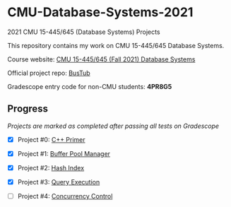 # CMU-Database-Systems-2021
2021 CMU 15-445/645 (Database Systems) Projects

This repository contains my work on CMU 15-445/645 Database Systems.

Course website: [CMU 15-445/645 (Fall 2021) Database Systems](https://15445.courses.cs.cmu.edu/fall2021/)

Official project repo: [BusTub](https://github.com/cmu-db/bustub)

Gradescope entry code for non-CMU students: **4PR8G5**

## Progress

*Projects are marked as completed after passing all tests on Gradescope*

* [x] Project #0: [C++ Primer](https://15445.courses.cs.cmu.edu/fall2021/project0/)

* [x] Project #1: [Buffer Pool Manager](https://15445.courses.cs.cmu.edu/fall2021/project1/)

* [x] Project #2: [Hash Index](https://15445.courses.cs.cmu.edu/fall2021/project2/)

* [x] Project #3: [Query Execution](https://15445.courses.cs.cmu.edu/fall2021/project3/)

* [ ] Project #4: [Concurrency Control](https://15445.courses.cs.cmu.edu/fall2021/project4/)
